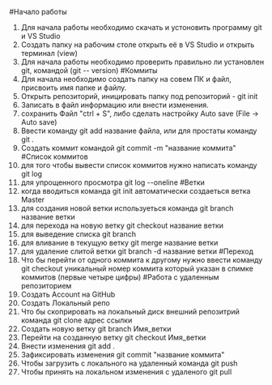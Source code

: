 
#Начало работы 
1. Для начала работы необходимо скачать и устоновить программу git и VS Studio
2. Создать папку на рабочим столе открыть её в VS Studio и открыть терминал (view)
3. Для начала работы необходимо проверить правильно ли установлен git, командой (git -- version)
#Коммиты
1. Для начала необходимо создать папку на совем ПК и файл, присвоить имя папке и файлу.
2. Открыть репозиторий, иницировать папку под репозиторий - git init
3. Записать в файл информацию или внести изменения.
4. сохранить Файл "ctrl + S", либо сделать настройку Auto save (File -> Auto save)
5. Ввести команду git add название файла, или для простаты команду git .
6. Создать коммит командой git commit -m "название коммита"
#Список коммитов
1. для того чтобы вывести список коммитов нужно написать команду git log
2. для упрощенного просмотра git log --oneline 
#Ветки
1. когда вводиться команда git init автоматически создаеться ветка Master
2. для создания новой ветки используеться команда git branch название ветки
3. для перехода на новую ветку git checkout название ветки
4. для выведение списка git branch
5. для вливание в текущую ветку git merge название ветки
6. для удаление слитой ветки git branch -d название ветки
#Переход
1. Что бы перейти от одного коммита к другому нужно ввести команду git checkout уникальный номер коммита который указан в спимке коммитов (первые четыре цифры)
#Работа с удаленным репозиторием
1. Создать Account на GitHub
2. Создать Локальный репо
3. Что бы скоприровать на локальный диск внешний репозитрий команда git clone адрес ссылки
4. Создать новую ветку git branch Имя_ветки
5. Перейти на созданную ветку git checkout Имя_ветки
6. Внести изменения git add .
7. Зафиксировать изменения git commit "название коммита"
8. Чтобы загрузить с локального на удаленный команда git push
9. Чтобы принять на локальном изменения с удаленого git pull

